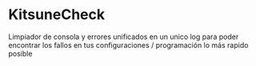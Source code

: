 # KitsuneCheck
Limpiador de consola y errores unificados en un unico log para poder encontrar los fallos en tus configuraciones / programación lo más rapido posible

